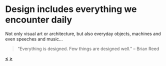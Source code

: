 # Design includes everything we encounter daily

Not only visual art or architecture, but also everyday objects, machines and even speeches and music...
> “Everything is designed. Few things are designed well.”   – Brian Reed

**[<](https://github.com/vojtechpulec/english-for-designers/blob/main/01-design-manifesto/slides/1.md)** **[>](https://github.com/vojtechpulec/english-for-designers/edit/main/01-design-manifesto/slides/3.md)**
